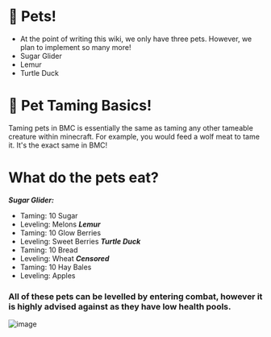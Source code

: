 # 🐇 Pets!
- At the point of writing this wiki, we only have three pets. However, we plan to implement so many more!
- Sugar Glider
- Lemur
- Turtle Duck
# 🍓 Pet Taming Basics!
Taming pets in BMC is essentially the same as taming any other tameable creature within minecraft. 
For example, you would feed a wolf meat to tame it. It's the exact same in BMC!
# What do the pets eat?
***Sugar Glider:***
- Taming: 10 Sugar
- Leveling: Melons
***Lemur***
- Taming: 10 Glow Berries
- Leveling: Sweet Berries
***Turtle Duck***
- Taming: 10 Bread
- Leveling: Wheat
***Censored***
- Taming: 10 Hay Bales
- Leveling: Apples
### All of these pets can be levelled by entering combat, however it is highly advised against as they have low health pools.
![image](https://github.com/user-attachments/assets/3758bc3d-5e58-43c6-a1db-5415be8101bb)

